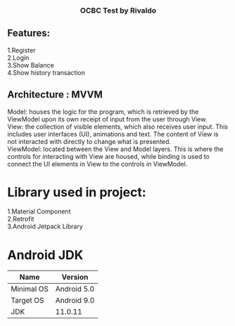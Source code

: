 <h3 align="center">OCBC Test by Rivaldo</h3>

<!-- ABOUT THE PROJECT -->

## Features:
1.Register
<br>
2.Login 
<br>
3.Show Balance
<br>
4.Show history transaction

## Architecture : MVVM
Model: houses the logic for the program, which is retrieved by the ViewModel upon its own receipt of input from the user through View.
<br>
View: the collection of visible elements, which also receives user input. This includes user interfaces (UI), animations and text. The content of View is not interacted with directly to change what is presented.
<br>
ViewModel: located between the View and Model layers. This is where the controls for interacting with View are housed, while binding is used to connect the UI elements in View to the controls in ViewModel.


# Library used in project:
1.Material Component
<br>
2.Retrofit
<br>
3.Android Jetpack Library


# Android JDK
| Name | Version | 
| ------------- | ------------- | 
| Minimal OS | Android 5.0 | 
| Target OS | Android 9.0 | 
| JDK | 11.0.11 |
